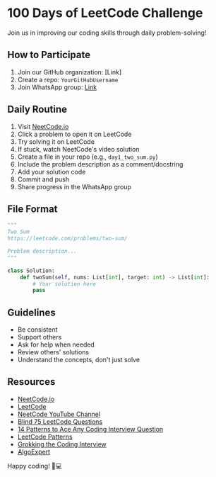 # 100 Days of LeetCode Challenge

Join us in improving our coding skills through daily problem-solving!

## How to Participate

1. Join our GitHub organization: [Link]
2. Create a repo: `YourGitHubUsername`
3. Join WhatsApp group: [Link](https://chat.whatsapp.com/Eq12fPwvhMSGp2eo3ED8Be)

## Daily Routine

1. Visit [NeetCode.io](https://neetcode.io/practice)
2. Click a problem to open it on LeetCode
3. Try solving it on LeetCode
4. If stuck, watch NeetCode's video solution
5. Create a file in your repo (e.g., `day1_two_sum.py`)
6. Include the problem description as a comment/docstring
7. Add your solution code
8. Commit and push
9. Share progress in the WhatsApp group

## File Format

```python
"""
Two Sum
https://leetcode.com/problems/two-sum/

Problem description...
"""

class Solution:
    def twoSum(self, nums: List[int], target: int) -> List[int]:
        # Your solution here
        pass
```

## Guidelines

- Be consistent
- Support others
- Ask for help when needed
- Review others' solutions
- Understand the concepts, don't just solve

## Resources

- [NeetCode.io](https://neetcode.io/)
- [LeetCode](https://leetcode.com/)
- [NeetCode YouTube Channel](https://www.youtube.com/c/NeetCode)
- [Blind 75 LeetCode Questions](https://leetcode.com/discuss/general-discussion/460599/blind-75-leetcode-questions)
- [14 Patterns to Ace Any Coding Interview Question](https://hackernoon.com/14-patterns-to-ace-any-coding-interview-question-c5bb3357f6ed)
- [LeetCode Patterns](https://seanprashad.com/leetcode-patterns/)
- [Grokking the Coding Interview](https://www.educative.io/courses/grokking-the-coding-interview)
- [AlgoExpert](https://www.algoexpert.io/)

Happy coding! 🚀💻
